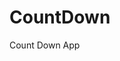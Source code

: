 # CountDown
 Count Down App
     
          
                                                      
                                                                  
                                                        
                                            
                                        
                  
          
          
   
 
  
